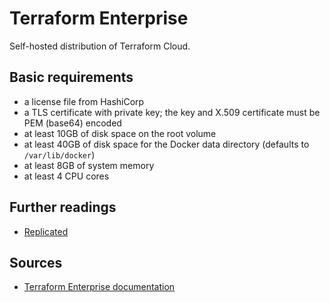 # Terraform Enterprise

Self-hosted distribution of Terraform Cloud.

## Basic requirements

- a license file from HashiCorp
- a TLS certificate with private key; the key and X.509 certificate must be PEM (base64) encoded
- at least 10GB of disk space on the root volume
- at least 40GB of disk space for the Docker data directory (defaults to `/var/lib/docker`)
- at least 8GB of system memory
- at least 4 CPU cores

## Further readings

- [Replicated]

## Sources

- [Terraform Enterprise documentation]

<!-- project's references -->
[terraform enterprise documentation]: https://developer.hashicorp.com/terraform/enterprise

<!-- internal references -->
[replicated]: replicated.md

<!-- external references -->
